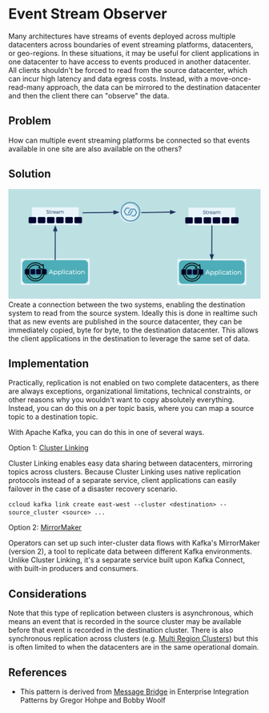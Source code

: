 # Event Stream Observer
Many architectures have streams of events deployed across multiple datacenters across boundaries of event streaming platforms, datacenters, or geo-regions.
In these situations, it may be useful for client applications in one datacenter to have access to events produced in another datacenter.
All clients shouldn't be forced to read from the source datacenter, which can incur high latency and data egress costs.
Instead, with a move-once-read-many approach, the data can be mirrored to the destination datacenter and then the client there can "observe" the data.

## Problem
How can multiple event streaming platforms be connected so that events available in one site are also available on the others?

## Solution
![event-stream-observer](../img/event-stream-observer.png)
Create a connection between the two systems, enabling the destination system to read from the source system.
Ideally this is done in realtime such that as new events are published in the source datacenter, they can be immediately copied, byte for byte, to the destination datacenter.
This allows the client applications in the destination to leverage the same set of data.

## Implementation
Practically, replication is not enabled on two complete datacenters, as there are always exceptions, organizational limitations, technical constraints, or other reasons why you wouldn't want to copy absolutely everything.
Instead, you can do this on a per topic basis, where you can map a source topic to a destination topic.

With Apache Kafka, you can do this in one of several ways.

Option 1: [Cluster Linking](https://docs.confluent.io/cloud/current/multi-cloud/cluster-linking.html)

Cluster Linking enables easy data sharing between datacenters, mirroring topics across clusters.
Because Cluster Linking uses native replication protocols instead of a separate service, client applications can easily failover in the case of a disaster recovery scenario.

```
ccloud kafka link create east-west --cluster <destination> --source_cluster <source> ...
```

Option 2: [MirrorMaker](https://kafka.apache.org/documentation/#georeplication)

Operators can set up such inter-cluster data flows with Kafka's MirrorMaker (version 2), a tool to replicate data between different Kafka environments.
Unlike Cluster Linking, it's a separate service built upon Kafka Connect, with built-in producers and consumers.

## Considerations
Note that this type of replication between clusters is asynchronous, which means an event that is recorded in the source cluster may be available before that event is recorded in the destination cluster.
There is also synchronous replication across clusters (e.g. [Multi Region Clusters](https://docs.confluent.io/platform/current/multi-dc-deployments/index.html)) but this is often limited to when the datacenters are in the same operational domain.

## References
* This pattern is derived from [Message Bridge](https://www.enterpriseintegrationpatterns.com/patterns/messaging/MessageBridge.html) in Enterprise Integration Patterns by Gregor Hohpe and Bobby Woolf
